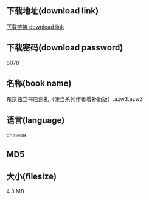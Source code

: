 ## 下载地址(download link)
[下载链接 download link](https://voluble-croquembouche-d321dc.netlify.app/?s=%E4%B8%9C%E4%BA%AC%E7%8B%AC%E7%AB%8B%E4%B9%A6%E5%BA%97%E5%B7%A1%E7%A4%BC%EF%BC%88%E4%BE%BF%E5%BD%93%E7%B3%BB%E5%88%97%E4%BD%9C%E8%80%85%E5%A2%9E%E8%A1%A5%E6%96%B0%E7%89%88%EF%BC%89.azw3)

## 下载密码(download password)
8078

## 名称(book name)
东京独立书店巡礼（便当系列作者增补新版）.azw3.azw3

## 语言(language)
chinese

## MD5


## 大小(filesize)
4.3 MB
